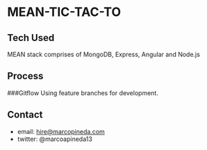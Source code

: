 # MEAN-TIC-TAC-TO

## Tech Used

MEAN stack comprises of MongoDB, Express, Angular and Node.js

## Process

###Gitflow
Using feature branches for development.


## Contact
* email: hire@marcopineda.com
* twitter: @marcoapineda13
